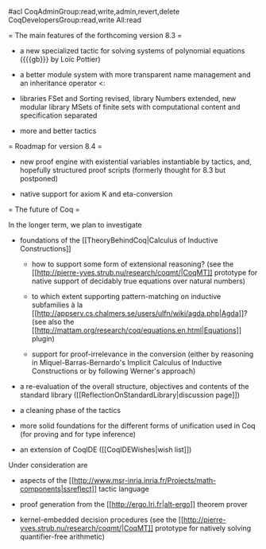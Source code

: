 #acl CoqAdminGroup:read,write,admin,revert,delete CoqDevelopersGroup:read,write All:read

= The main features of the forthcoming version 8.3 =

 * a new specialized tactic for solving systems of polynomial equations ({{{gb}}} by Loïc Pottier)

 * a better module system with more transparent name management and an inheritance operator <:

 * libraries FSet and Sorting revised, library Numbers extended, new modular library MSets of finite sets with computational content and specification separated

 * more and better tactics

= Roadmap for version 8.4 =

 * new proof engine with existential variables instantiable by tactics, and, hopefully structured proof scripts (formerly thought for 8.3 but postponed)

 * native support for axiom K and eta-conversion

= The future of Coq =

In the longer term, we plan to investigate

 * foundations of the [[TheoryBehindCoq|Calculus of Inductive Constructions]]

   * how to support some form of extensional reasoning? (see the [[http://pierre-yves.strub.nu/research/coqmt/|CoqMT]] prototype for native support of decidably true equations over natural numbers)

   * to which extent supporting pattern-matching on inductive subfamilies à la [[http://appserv.cs.chalmers.se/users/ulfn/wiki/agda.php|Agda]]? (see also the [[http://mattam.org/research/coq/equations.en.html|Equations]] plugin)

   * support for proof-irrelevance in the conversion (either by reasoning in Miquel-Barras-Bernardo's Implicit Calculus of Inductive Constructions or by following Werner's approach)

 * a re-evaluation of the overall structure, objectives and contents of the standard library ([[ReflectionOnStandardLibrary|discussion page]])

 * a cleaning phase of the tactics

 * more solid foundations for the different forms of unification used in Coq (for proving and for type inference)

 * an extension of CoqIDE ([[CoqIDEWishes|wish list]])

Under consideration are

 * aspects of the [[http://www.msr-inria.inria.fr/Projects/math-components|ssreflect]] tactic language

 * proof generation from the [[http://ergo.lri.fr|alt-ergo]] theorem prover

 * kernel-embedded decision procedures (see the [[http://pierre-yves.strub.nu/research/coqmt/|CoqMT]] prototype for natively solving quantifier-free arithmetic)
